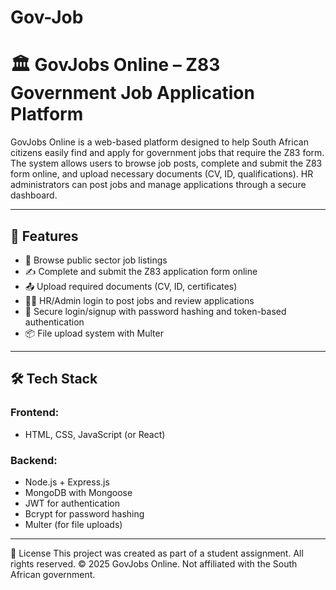 # Gov-Job
# 🏛️ GovJobs Online – Z83 Government Job Application Platform

GovJobs Online is a web-based platform designed to help South African citizens easily find and apply for government jobs that require the Z83 form. The system allows users to browse job posts, complete and submit the Z83 form online, and upload necessary documents (CV, ID, qualifications). HR administrators can post jobs and manage applications through a secure dashboard.

---

## 🚀 Features

- 🧾 Browse public sector job listings
- ✍️ Complete and submit the Z83 application form online
- 📤 Upload required documents (CV, ID, certificates)
- 🧑‍💼 HR/Admin login to post jobs and review applications
- 🔐 Secure login/signup with password hashing and token-based authentication
- 📦 File upload system with Multer

---

## 🛠️ Tech Stack

### Frontend:
- HTML, CSS, JavaScript (or React)

### Backend:
- Node.js + Express.js
- MongoDB with Mongoose
- JWT for authentication
- Bcrypt for password hashing
- Multer (for file uploads)

---
📄 License
This project was created as part of a student assignment. All rights reserved.
© 2025 GovJobs Online. Not affiliated with the South African government.



